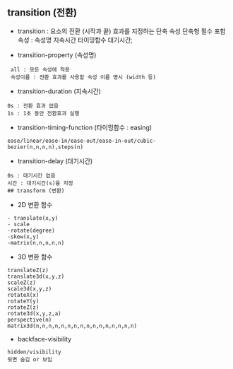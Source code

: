 ## transition (전환)

- transition : 요소의 전환 (시작과 끝) 효과를 지정하는 단축 속성
			   단축형 필수 포함 속성 : 속성명 지속시간 타이밍함수 대기시간;

- transition-property (속성명)
```
 all : 모든 속성에 적용 
 속성이름 : 전환 효과를 사용할 속성 이름 명시 (width 등)
```
- transition-duration (지속시간)
```
0s : 전환 효과 없음
1s : 1초 동안 전환효과 실행
```
- transition-timing-function (타이밍함수 : easing)
```
ease/linear/ease-in/ease-out/ease-in-out/cubic-bezier(n,n,n,n),steps(n)
```
- transition-delay (대기시간)
```
0s : 대기시간 없음
시간 : 대기시간(s)을 지정
## transform (변환)
```
- 2D 변환 함수
```
- translate(x,y)
- scale
-rotate(degree)
-skew(x,y)
-matrix(n,n,n,n,n)
```
- 3D 변환 함수
```
translateZ(z)
translate3d(x,y,z)
scaleZ(z)
scale3d(x,y,z)
rotateX(x)
rotateY(y)
rotateZ(z)
rotate3d(x,y,z,a)
perspective(n)
matrix3d(n,n,n,n,n,n,n,n,n,n,n,n,n,n,n,n)
```
- backface-visibility
```
hidden/visibility
뒷면 숨김 or 보임
```
